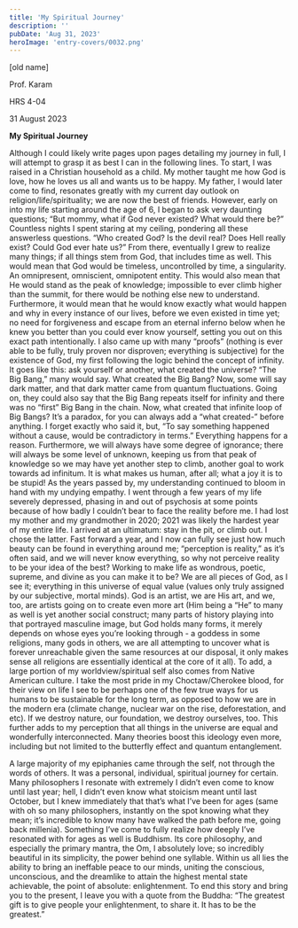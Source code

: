 ```yaml
---
title: 'My Spiritual Journey'
description: ''
pubDate: 'Aug 31, 2023'
heroImage: 'entry-covers/0032.png'
---
```


[old name]

Prof. Karam

HRS 4-04

31 August 2023


**My Spiritual Journey**

        
Although I could likely write pages upon pages detailing my journey in full, I will attempt to grasp it as best I can in the following lines. To start, I was raised in a Christian household as a child. My mother taught me how God is love, how he loves us all and wants us to be happy. My father, I would later come to find, resonates greatly with my current day outlook on religion/life/spirituality; we are now the best of friends. However, early on into my life starting around the age of 6, I began to ask very daunting questions; “But mommy, what if God never existed? What would there be?” Countless nights I spent staring at my ceiling, pondering all these answerless questions. “Who created God? Is the devil real? Does Hell really exist? Could God ever hate us?” From there, eventually I grew to realize many things; if all things stem from God, that includes time as well. This would mean that God would be timeless, uncontrolled by time, a singularity. An omnipresent, omniscient, omnipotent entity. This would also mean that He would stand as the peak of knowledge; impossible to ever climb higher than the summit, for there would be nothing else new to understand. Furthermore, it would mean that he would know exactly what would happen and why in every instance of our lives, before we even existed in time yet; no need for forgiveness and escape from an eternal inferno below when he knew you better than you could ever know yourself, setting you out on this exact path intentionally. I also came up with many “proofs” (nothing is ever able to be fully, truly proven nor disproven; everything is subjective) for the existence of God, my first following the logic behind the concept of infinity. It goes like this: ask yourself or another, what created the universe? “The Big Bang,” many would say. What created the Big Bang? Now, some will say dark matter, and that dark matter came from quantum fluctuations. Going on, they could also say that the Big Bang repeats itself for infinity and there was no “first” Big Bang in the chain. Now, what created that infinite loop of Big Bangs? It’s a paradox, for you can always add a “what created-” before anything. I forget exactly who said it, but, “To say something happened without a cause, would be contradictory in terms.” Everything happens for a reason. Furthermore, we will always have some degree of ignorance; there will always be some level of unknown, keeping us from that peak of knowledge so we may have yet another step to climb, another goal to work towards ad infinitum. It is what makes us human, after all; what a joy it is to be stupid! As the years passed by, my understanding continued to bloom in hand with my undying empathy. I went through a few years of my life severely depressed, phasing in and out of psychosis at some points because of how badly I couldn’t bear to face the reality before me. I had lost my mother and my grandmother in 2020; 2021 was likely the hardest year of my entire life. I arrived at an ultimatum: stay in the pit, or climb out. I chose the latter. Fast forward a year, and I now can fully see just how much beauty can be found in everything around me; “perception is reality,” as it’s often said, and we will never know everything, so why not perceive reality to be your idea of the best? Working to make life as wondrous, poetic, supreme, and divine as you can make it to be? We are all pieces of God, as I see it; everything in this universe of equal value (values only truly assigned by our subjective, mortal minds). God is an artist, we are His art, and we, too, are artists going on to create even more art (Him being a “He” to many as well is yet another social construct; many parts of history playing into that portrayed masculine image, but God holds many forms, it merely depends on whose eyes you’re looking through - a goddess in some religions, many gods in others, we are all attempting to uncover what is forever unreachable given the same resources at our disposal, it only makes sense all religions are essentially identical at the core of it all). To add, a large portion of my worldview/spiritual self also comes from Native American culture. I take the most pride in my Choctaw/Cherokee blood, for their view on life I see to be perhaps one of the few true ways for us humans to be sustainable for the long term, as opposed to how we are in the modern era (climate change, nuclear war on the rise, deforestation, and etc). If we destroy nature, our foundation, we destroy ourselves, too. This further adds to my perception that all things in the universe are equal and wonderfully interconnected. Many theories boost this ideology even more, including but not limited to the butterfly effect and quantum entanglement. 
        
A large majority of my epiphanies came through the self, not through the words of others. It was a personal, individual, spiritual journey for certain. Many philosophers I resonate with extremely I didn’t even come to know until last year; hell, I didn’t even know what stoicism meant until last October, but I knew immediately that that’s what I’ve been for ages (same with oh so many philosophers, instantly on the spot knowing what they mean; it’s incredible to know many have walked the path before me, going back millenia). Something I’ve come to fully realize how deeply I’ve resonated with for ages as well is Buddhism. Its core philosophy, and especially the primary mantra, the Om, I absolutely love; so incredibly beautiful in its simplicity, the power behind one syllable. Within us all lies the ability to bring an ineffable peace to our minds, uniting the conscious, unconscious, and the dreamlike to attain the highest mental state achievable, the point of absolute: enlightenment. To end this story and bring you to the present, I leave you with a quote from the Buddha: “The greatest gift is to give people your enlightenment, to share it. It has to be the greatest.” 
